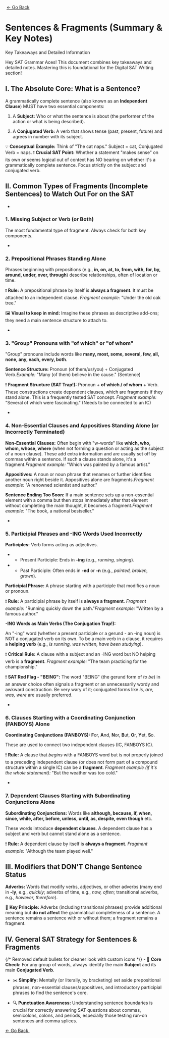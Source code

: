 ![]()
[ ← Go Back ]()

# Sentences & Fragments  (Summary & Key Notes) 

Key Takeaways and Detailed Information

Hey SAT Grammar Aces! This document combines key takeaways and detailed notes. Mastering this is foundational for the Digital SAT Writing section!

## I. The Absolute Core: What is a Sentence?

A grammatically complete sentence (also known as an **Independent Clause**) MUST have two essential components:

1. A **Subject:** Who or what the sentence is about (the performer of the action or what is being described).

2. A **Conjugated Verb:** A verb that shows tense (past, present, future) and agrees in number with its subject.

💡 **Conceptual Example:** Think of "The cat naps." Subject = cat, Conjugated Verb = naps.
❗ **Crucial SAT Point:** Whether a statement "makes sense" on its own or seems logical out of context has NO bearing on whether it's a grammatically complete sentence. Focus strictly on the subject and conjugated verb.

## II. Common Types of Fragments (Incomplete Sentences) to Watch Out For on the SAT

- 

### 1. Missing Subject or Verb (or Both)

The most fundamental type of fragment. Always check for both key components.

- 

### 2. Prepositional Phrases Standing Alone

Phrases beginning with prepositions (e.g., **in, on, at, to, from, with, for, by, around, under, over, through**) describe relationships, often of location or time.

❗ **Rule:** A prepositional phrase by itself is **always a fragment**. It must be attached to an independent clause.
*Fragment example:* "Under the old oak tree."

🖼️ **Visual to keep in mind:** Imagine these phrases as descriptive add-ons; they need a main sentence structure to attach to.

- 

### 3. "Group" Pronouns with "of which" or "of whom"

"Group" pronouns include words like **many, most, some, several, few, all, none, any, each, every, both**.

**Sentence Structure:** Pronoun (of them/us/you) + Conjugated Verb.*Example:* "Many (of them) believe in the cause." (Sentence)

❗ **Fragment Structure (SAT Trap!):** Pronoun + **of which / of whom** + Verb. These constructions create dependent clauses, which are fragments if they stand alone. This is a frequently tested SAT concept.
*Fragment example:* "Several of which were fascinating." (Needs to be connected to an IC)

- 

### 4. Non-Essential Clauses and Appositives Standing Alone (or Incorrectly Terminated)

**Non-Essential Clauses:** Often begin with "w-words" like **which, who, whom, whose, where** (when not forming a question or acting as the subject of a noun clause). These add extra information and are usually set off by commas within a sentence. If such a clause stands alone, it's a fragment.*Fragment example:* "Which was painted by a famous artist."

**Appositives:** A noun or noun phrase that renames or further identifies another noun right beside it. Appositives alone are fragments.*Fragment example:* "A renowned scientist and author."

**Sentence Ending Too Soon:** If a main sentence sets up a non-essential element with a comma but then stops immediately after that element without completing the main thought, it becomes a fragment.*Fragment example:* "The book, a national bestseller."

- 

### 5. Participial Phrases and -ING Words Used Incorrectly

**Participles:** Verb forms acting as adjectives.

- - Present Participle: Ends in **-ing** (e.g., *running, singing*).

- - Past Participle: Often ends in **-ed** or **-n** (e.g., *painted, broken, grown*).

**Participial Phrase:** A phrase starting with a participle that modifies a noun or pronoun.

❗ **Rule:** A participial phrase by itself is **always a fragment**.
*Fragment example:* "Running quickly down the path."*Fragment example:* "Written by a famous author."

**-ING Words as Main Verbs (The Conjugation Trap!):**

An "-ing" word (whether a present participle or a gerund - an -ing noun) is NOT a conjugated verb on its own. To be a main verb in a clause, it requires a **helping verb** (e.g., *is running, was written, have been studying*).

❗ **Critical Rule:** A clause with a subject and an -ING word but NO helping verb is a **fragment**.
*Fragment example:* "The team practicing for the championship."

❗ **SAT Red Flag - "BEING":** The word "BEING" (the gerund form of *to be*) in an answer choice often signals a fragment or an unnecessarily wordy and awkward construction. Be very wary of it; conjugated forms like *is, are, was, were* are usually preferred.

- 

### 6. Clauses Starting with a Coordinating Conjunction (FANBOYS) Alone

**Coordinating Conjunctions (FANBOYS):** **F**or, **A**nd, **N**or, **B**ut, **O**r, **Y**et, **S**o.

These are used to connect two independent clauses (IC, FANBOYS IC).

❗ **Rule:** A clause that *begins* with a FANBOYS word but is not properly joined to a preceding independent clause (or does not form part of a compound structure within a single IC) can be a **fragment**.
*Fragment example (if it's the whole statement):* "But the weather was too cold."

- 

### 7. Dependent Clauses Starting with Subordinating Conjunctions Alone

**Subordinating Conjunctions:** Words like **although, because, if, when, since, while, after, before, unless, until, as, despite, even though** etc.

These words introduce **dependent clauses**. A dependent clause has a subject and verb but cannot stand alone as a sentence.

❗ **Rule:** A dependent clause by itself is **always a fragment**.
*Fragment example:* "Although the team played well."

## III. Modifiers that DON'T Change Sentence Status

**Adverbs:** Words that modify verbs, adjectives, or other adverbs (many end in **-ly**, e.g., *quickly*; adverbs of time, e.g., *now, often*; transitional adverbs, e.g., *however, therefore*).

🔑 **Key Principle:** Adverbs (including transitional phrases) provide additional meaning but **do not affect** the grammatical completeness of a sentence. A sentence remains a sentence with or without them; a fragment remains a fragment.

## IV. General SAT Strategy for Sentences & Fragments

{/* Removed default bullets for cleaner look with custom icons */}
                    - 🎯
**Core Check:** For any group of words, always identify the main **Subject** and its main **Conjugated Verb**.

- ✂️
**Simplify:** Mentally (or literally, by bracketing) set aside prepositional phrases, non-essential clauses/appositives, and introductory participial phrases to find the sentence's core.

- 🔍
**Punctuation Awareness:** Understanding sentence boundaries is crucial for correctly answering SAT questions about commas, semicolons, colons, and periods, especially those testing run-on sentences and comma splices.

[ ← Go Back ]()
![]()